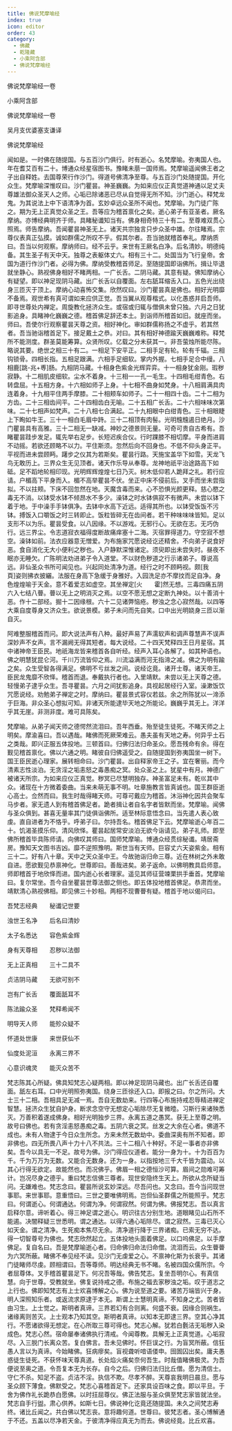 ```yaml
---
title: 佛说梵摩喻经
index: true
icon: editor
order: 43
category:
  - 佛藏
  - 乾隆藏
  - 小乘阿含部
  - 佛说梵摩喻经
---
```


佛说梵摩喻经一卷  

小乘阿含部  

佛说梵摩喻经一卷  

吴月支优婆塞支谦译  

佛说梵摩喻经  

闻如是。一时佛在随提国。与五百沙门俱行。时有逝心。名梵摩喻。弥夷国人也。年在耆艾百有二十。博通众经星宿图书。豫睹未萠一国师焉。梵摩喻遥闻佛王者之子出自释姓。去国尊荣行作沙门。得道号佛清净至尊。与五百沙门处随提国。开化众生。梵摩喻深惟叹曰。沙门瞿昙。神圣巍巍。为如来应仪正真觉道神通以足丈夫尊雄法御众圣天人之师。心垢已除诸恶已尽从自觉得无所不知。沙门逝心。释梵龙鬼。为其说法上中下语清净为首。玄妙卓远众圣所不闻也。梵摩喻。为门徒广陈之。期为无上正真觉众圣之王。吾等应为稽首禀化之矣。逝心弟子有亚圣者。厥名摩纳。亦博经典明齐于师。具睹秘谶知当有。佛身相奇特三十有二。至尊难双贯心照焉。师告摩纳。吾闻瞿昙神圣无上。诸天共宗独言只步众圣中雄。尔往睹焉。宗尊仪表真正弘摸。诚如群儒之所叹不乎。假其尔者。吾当驰就稽首奉礼。摩纳质曰。吾当以何观察。摩纳师曰。经不云乎。来世有王厥名白净。后名清妙。明德纯备。其生圣子有天中天。独尊之表躯体丈六。相有三十二。处国当为飞行皇帝。舍国为道行作沙门者。必得为佛。摩纳受教稽首师足。至随提国即诣佛所。揖让毕退就坐静心。熟视佛身相好不睹两相。一广长舌。二阴马藏。其意有疑。佛知摩纳心有疑望。即以神足现阴马藏。出广长舌以自覆面。左右舐耳缩舌入口。五色光出绕身三匝灭于顶上。摩纳心动喜怖交集。欣然叹曰。沙门瞿昙真是佛也。相好光明靡不备焉。观世希有真可谓如来应供正觉。吾当翼从观尊楷式。以化愚惑并启吾师。即寻世尊处内禅定。周旋教化拯济众生。或宿或归辄与僧俱未曾只独。六月之日犹影追身。具睹神化巍巍之德。稽首佛足辞还本土。到诣师所稽首如旧。就座而坐。师曰。吾使尔行观察瞿昙天尊之资。相好神化。审如群儒称扬之不虚乎。若其然者。吾当驰诣稽首足下。接足戴土之恭。对曰。其有相好神德踰天巍巍难称。释梵所不能测度。群圣莫能筹算。众贤所叹。亿载之分未获其一。非吾萤烛所能尽陈。略说其要。绝世之相三十有二。一相足下安平正。二相手足有轮。轮有千辐。三相钩锁骨。四相长指。五相足跟满。六相手足细软。掌内外握。七相手足合中缦。八相鹿[跳-兆+尃]肠。九相阴马藏。十相身色紫金光辉弈弈。十一相身犹金刚。瑕秽寂静。十二相肌皮细软。尘水不着身。十三相一一孔一毛生。十四相毛绀青色。右转盘屈。十五相方身。十六相如师子上身。十七相不曲身如梵身。十八相肩满具肉连着身。十九相平住两手摩膝。二十相颊车如师子。二十一相四十齿。二十二相为方齿。二十三相齿间平。二十四相齿白无喻。二十五相广长舌。二十六相味味次第味。二十七相声如梵声。二十八相七合满起。二十九相眼中白绀青色。三十相眼睫上下眴如牛王。三十一相白毛眉中跱。三十二相顶有肉髻。光明韑韑遏日绝月。沙门瞿昙具有高雅。三十二相无一缺减。神妙之德景则无量。可奇可贵自古希有。吾睹瞿昙跬步发足。辄先举右足步。长短迟疾合仪。行时踝膝不相切摩。平身而进肩不动摇。若欲还顾略不以力。平住斯须。忽然后向不回身也。不低不仰头身正平。平视而进未尝顾眄。躇步之仪其为若斯矣。瞿昙行路。天施宝盖华下如雪。天龙飞鸟无敢历上。三界众生无见顶者。诸天作乐导从奉尊。龙神地祇平治途路高下如砥。足不蹈地轮相印现。光明辉辉煌煌七日乃灭。树木低仰若人跪拜之礼。若行应请。户楣高下平身而入。楣不高举瞿昙不伏。坐正中床不侵前后。叉手而坐未尝指拟。不以拄颊。下床不回忽然在地。天魔含毒而来。心不恐惧光颜更释。慈心愍之毒无不消。以钵受水钵不倾昂水不多少。澡钵之时水钵俱寂不有微声。未尝以钵下着于地。于中澡手手钵俱净。去钵中水高下近远。适得其所也。以钵受饭饭不污钵。搏饭入口嚼饭之时三转即止。饭粒皆碎无在齿间者。若干种味味味皆知。足以支形不以为乐。瞿昙受食。以八因缘。不以游戏。无邪行心。无欲在志。无巧伪行。远三界尘。令志道寂衣福得度断故痛痒塞十二海。灭宿罪得道力。守空寂不想空。澡钵如前。法衣应器意无憎爱。为布施家咒愿说经讫还精舍。不向弟子说食好恶。食自消化无大小便利之秽也。入户静默深惟诸定。须臾即出未尝失时。昼夜不眠亦无睡欠。广陈明法劝进弟子令入道堂。不以财色秽道之行示诸弟子。尊说高远。非仙圣众书所可闻见也。兴起同处清净为道。经行之时不顾眄视。颇[我　　頁]姿则拂衣披纚。法服在身高下急缓于身雅好。入园洗足亦不摩抆而足自净。身色煌煌喻于天金。意不着爱志如虚空。其坐禅定[火　　霍]然无想。三毒四痛五阴六入七结八瞢。瞢以无上之明消灭之焉。以空不愿无想之定断九神处。以十善消十恶。作十二部经。掘十二因缘根。六十二见诸弊恼疮。秽浊之念心寂然哉。以四等大乘自度尊身又济众生。欲说景模。弟子未问而先自笑。口中出光明娆身三匝以渐自灭。  

阿难整服稽首而问。即大说法声有八种。最好声易了声濡软声和调声尊慧声不误声深妙声不女声。言不漏阙无得其短者。每大说经。二十四天梵释四王日月星宿。其中诸神帝王臣民。地祇海龙皆来稽首各自听经。经声入耳心各解了。如其种语也。佛之明慧犹昆仑河。千川万流皆仰之焉。川流溢满而河无指渧之减。佛之为明有踰之矣。众生受智各得满足。佛明不亏丝发之间。说经讫竟。诸开士尊。诸天帝王。臣民龙鬼靡不欣怿。稽首而退。奉戴执行者也。入里靖默。未尝以无上天尊之德。轻慢弟子逮乎众生。吾寻瞿昙。六月之间犹影追身。具视起居经行入室。澡漱饭饮咒愿说经。劝勉弟子禅定之时。摩纳曰。瞿昙景式容仪若兹。余之所陈犹以一渧添于巨海。非众圣心想拟可知。非诸天所能逮毕天地之所能论。巍巍乎其无上。洋洋乎其无崖。非测非度。难可具陈矣。  

梵摩喻。从弟子闻天师之德愕然流泪曰。吾年西垂。殆至徒生徒死。不睹天师之上明矣。摩渝喜曰。吾以遇哉。睹佛而死厥荣难云。愚夫虽有天地之寿。何异乎土石之类哉。即兴正服五体投地。三顿首曰。归佛归法归命圣众。愿吾残命有余。得在觐见稽首禀化。佛以六通之明。睹彼自归佛遥受之。自随提国到弥夷国坐一树下。国王臣民逝心理家。展转相命曰。沙门瞿昙。出自释家帝王之子。宜在奢丽。而今清素志性淡泊。无贪淫之垢恚怒之毒愚痴之冥。处众圣之上。犹星中有月。神德广被诸天所宗。为如来应仪正真觉。秽冥已尽慧明独存。神圣富足未有。乾巛其中众。诸现在十方微着委曲。当来未萌无事不明。吐章施教言皆真诚也。国王群臣逝心高士。佥然而曰。我生时哉得睹天师。可尊可戴应为稽首。沐浴神化因共会聚车马步者。家无遗人到有稽首佛足者。跪者揖让者自名字者皆默而坐。梵摩喻。闻佛与圣众俱到。甚喜无量率其门徒俱诣佛所。适至林际意悟念曰。当先遣人表心致虔。直自进者为不恪乎。呼弟子曰。尔持吾名。稽首佛足下云。梵摩喻逝心年百二十。饥渴圣摸乐仰。清风欣怿。瞿昙起居常安淡泊无欲今诣请见。弟子礼师。即至佛所稽首毕具陈师请。向佛叹其师曰。国师梵摩喻。博通众经贯综秘谶。靖居斋房。豫知天文图书吉凶。靡不逆照豫明。斯世当有天师。巨容丈六天姿紫金。相有三十二。好有八十章。天中之天众圣中王。今故驰诣归命三尊。近在林树之外未敢自进。愿欲觐见恭禀神化。世尊即曰。善哉进矣。弟子返命。以佛明教具启师意。师即稽首于地欣怿而进。国内逝心长者理家。遥见其师征营竦栗拱手垂首。梵摩喻曰。复尔常坐。吾今自坐瞿昙世尊法御之侧也。即五体投地稽首佛足。恭肃而坐。靖默清心熟视佛相。即见佛三十妙相。两相不现曹瞢有疑。稽首于地以偈问曰。  

吾梵志经典　　秘谶记世要  

浊世王名净　　后名曰清妙  

太子名悉达　　容色紫金辉  

身有天尊相　　忍秽以法御  

无上正真相　　三十二具不  

贞洁阴马藏　　无欲可别不  

岂有广长舌　　覆面舐耳不  

陈法踰众圣　　梵释希闻不  

明导天人师　　能殄众疑不  

怀道处世康　　来世获仙不  

仙度处泥洹　　永离三界不  

心意识魂灵　　能灭众苦不  

梵志陈其心所疑。佛具知梵志心疑两相。即以神足现阴马藏也。出广长舌还自覆面。舐左右耳。口中光明照弥夷国。绕身三匝徐还入口。即报之曰。尔之所问。大士三十二相。吾相具足无减一焉。吾自无数劫来。行四等心布施持戒忍辱精进禅定智慧。拯济众生犹自护身。断求念空守无想定心垢除尽无复微曀。习斯行来诸殃悉灭。万善积着遂成佛身。相好光明独步三界。永离五道之愚冥。获无上至尊之明。故号曰佛也。若有贪淫恚怒愚痴之毒。五阴六衰之冥。丝发之大余在心者。佛道不成也。未有人物逮于今日众生所念。方来未然无数劫中。委曲深奥有所不知者。即非佛也。四无所畏八声十力十八不共法。三十二相八十种好。不足一事者亦非佛矣。吾今以具无一不足。故号为佛。沙门得应仪道者。能分一身为十。十为百百为千。千为万万为无数。又能合无数身。还为一身。以指按地三千大千皆为震动。以其心行得无欲定。故能然也。而况佛乎。佛眉一相之德恒沙可算。眉间之勋难可筹计。岂况尽身之德乎。重曰梵志信佛三尊者。现世安隐终生天上。所欲从念所疑当问。无嫌难也。梵志念曰。瞿昙所说玄妙深远。尽吾问也。又念曰。吾今当问现世事耶。来世事耶。意重悟曰。三世之要唯佛明焉。岂但仙圣群儒之所能照乎。梵志曰。何谓逝心。何谓通达。何谓为净。何谓寂然。何谓为佛。佛报梵志。吾以真言启释尔意。谛听着心。得三神足谓之逝心。明识往古分别生地。道眼睹见山石所不能遏。决闇释疑三世悉明。谓之通达。以得六通心垢除尽。谓之寂然。三毒已灭心如天金。谓之清净。生死痴本焦尽无余。清净道行降于三界诸痴。已索无穷不达。得一切智尊号为佛也。梵志欣然起立。五体投地头面着佛足。以口呜佛足。以手摩佛足。复自名曰。吾是梵摩喻逝心者。归命佛归命法归命僧。流泪而云。众生瞢瞢为六冥所蔽。睹佛不奉见经不读。见沙门无虔爱之心。不禀神化斯为长衰乎。其诸门徒睹师尽虔。顾相谓曰。吾等尊师。明达经典无书不睹。名被四国众儒所宗。今者屈尊体。叉手稽首瞿昙足下。何况吾等哉。佛告梵志。复坐吾明尔心。有真信慧。向于世尊。受教就坐。佛复说持戒之德。布施之福去家秽浊之垢。叹于道志之上行也。佛即知梵志有上士欢喜博解之心。佛为说至道之要。诸苦万端皆兴于身。明人深照知乐者。或返流求原逮于本无。斯谓上士慧明真谛。不知身之尤。苦者皆由习生。上士觉之。斯明者真谛。三界若幻有合则离。何盛不衰。因缘合则祸生。诸缘离则苦灭。上士观本乃知其空。斯明者真谛。以知本无即逮三界。空其心净其行。不愿诸欲得无想定。在心所取三尊可得也。梵志心解。犹若白氎洁无垢秽入染成色。梵志心然。宿命屡奉诸佛执行清戒。今闻尊教。具解无上正真觉道。心垢寂尽。入三脱门长离众苦。复白佛言。吾未见佛时。怀巨误之行。为盲冥所蔽。信狂愚人言以为真谛。今始睹佛。狂病瘳矣。盲视聋听喑语偻申。囹圄囚出矣。庸夫愚惑徒生徒死。不获怀味天尊真道。长处焰火痛矣奈何吾生。时哉值睹佛极灵。为吾便说至奥之道。令吾复本无为长存。自今之后。归佛归法归比丘僧。愿为清信士。守仁不杀。知足不盗。贞洁不淫。执信不欺。尽孝不醉。天尊哀我明日晨旦。愿与圣众顾下薄食。佛默受之。梵志心喜稽首足下。还家具设百味之食。即以平旦。于舍为佛作礼长跪恭白愿佛。以时抂屈尊仪。佛正法服与圣众俱至梵志家皆就法坐。梵志自手行盥。肃心供养。如斯七日。佛说神化讫竟还随提国。未久之间梵志寿终。诸比丘闻之。共白佛以梵志丧。意将趣何道。世尊曰。彼梵志者。圣心博解通于不还。五盖以尽净若天金。于彼清净得应真无为而去。佛说经竟。比丘欢喜。  
